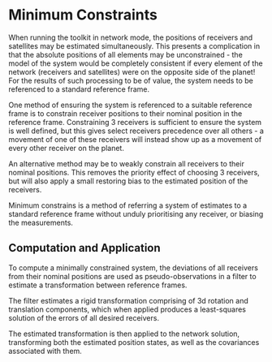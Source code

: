 
# Minimum Constraints

When running the toolkit in network mode, the positions of receivers and satellites may be estimated simultaneously. This presents a complication in that the absolute positions of all elements may be unconstrained - the model of the system would be completely consistent if every element of the network (receivers and satellites) were on the opposite side of the planet! For the results of such processing to be of value, the system needs to be referenced to a standard reference frame.

One method of ensuring the system is referenced to a suitable reference frame is to constrain receiver positions to their nominal position in the reference frame. Constraining 3 receivers is sufficient to ensure the system is well defined, but this gives select receivers precedence over all others - a movement of one of these receivers will instead show up as a movement of every other receiver on the planet.

An alternative method may be to weakly constrain all receivers to their nominal positions. This removes the priority effect of choosing 3 receivers, but will also apply a small restoring bias to the estimated position of the receivers.

Minimum constrains is a method of referring a system of estimates to a standard reference frame without unduly prioritising any receiver, or biasing the measurements.

## Computation and Application

To compute a minimally constrained system, the deviations of all receivers from their nominal positions are used as pseudo-observations in a filter to estimate a transformation between reference frames.

The filter estimates a rigid transformation comprising of 3d rotation and translation components, which when applied produces a least-squares solution of the errors of all desired receivers.

The estimated transformation is then applied to the network solution, transforming both the estimated position states, as well as the covariances associated with them.
